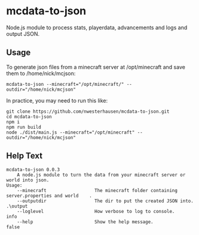 # mcdata-to-json
Node.js module to process stats, playerdata, advancements and logs and output JSON.

## Usage
To generate json files from a minecraft server at /opt/minecraft and save them to /home/nick/mcjson:

`mcdata-to-json --minecraft="/opt/minecraft/" --outdir="/home/nick/mcjson"`

In practice, you may need to run this like:

```
git clone https://github.com/nwesterhausen/mcdata-to-json.git
cd mcdata-to-json
npm i
npm run build
node ./dist/main.js --minecraft="/opt/minecraft" --outdir="/home/nick/mcjson"
```

## Help Text

```
mcdata-to-json 0.0.3
    A node.js module to turn the data from your minecraft server or world into json.
Usage:
    --minecraft                  The minecraft folder containing server.properties and world    .
    --outputdir                  The dir to put the created JSON into.                          .\output
    --loglevel                   How verbose to log to console.                                 info
    --help                       Show the help message.                                         false
```
